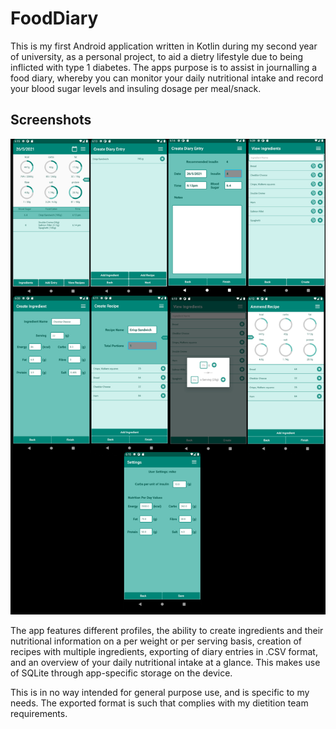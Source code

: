 # FoodDiary  
  
This is my first Android application written in Kotlin during my second year of university, as a personal project, to aid a dietry lifestyle due to being inflicted with type 1 diabetes. The apps purpose is to assist in journalling a food diary, whereby you can monitor your daily nutritional intake and record your blood sugar levels and insuling dosage per meal/snack.  
  
## Screenshots  
![screens](pictures/screens.png)  
  
The app features different profiles, the ability to create ingredients and their nutritional information on a per weight or per serving basis, creation of recipes with multiple ingredients, exporting of diary entries in .CSV format, and an overview of your daily nutritional intake at a glance.  This makes use of SQLite through app-specific storage on the device.
  
This is in no way intended for general purpose use, and is specific to my needs. The exported format is such that complies with my dietition team requirements. 
 

